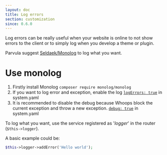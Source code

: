 ```yaml
---
layout: doc
title: Log errors
section: customization
since: 0.6.0
---
```


Log errors can be really useful when your website is online to not show errors to the client or to simply log when you develop a theme or plugin.

Parvula suggest [Seldaek/Monolog](https://github.com/Seldaek/monolog) to log what you want.

# Use monolog

1. Firstly install Monolog `composer require monolog/monolog`
2. If you want to log error and exception, enable the log [`logErrors: true`](https://github.com/BafS/parvula/blob/v0.6.0/data/config/system.yaml#L11) in system.yaml
3. It is recommended to disable the debug because Whoops block the current exception and throw a new exception. [`debug: true`](https://github.com/BafS/parvula/blob/v0.6.0/data/config/system.yaml#L6) in system.yaml

To log what you want, use the service registered as '*logger*' in the router (`$this->logger`).

A basic example could be:

```php
$this->logger->addError('Hello world');
```
